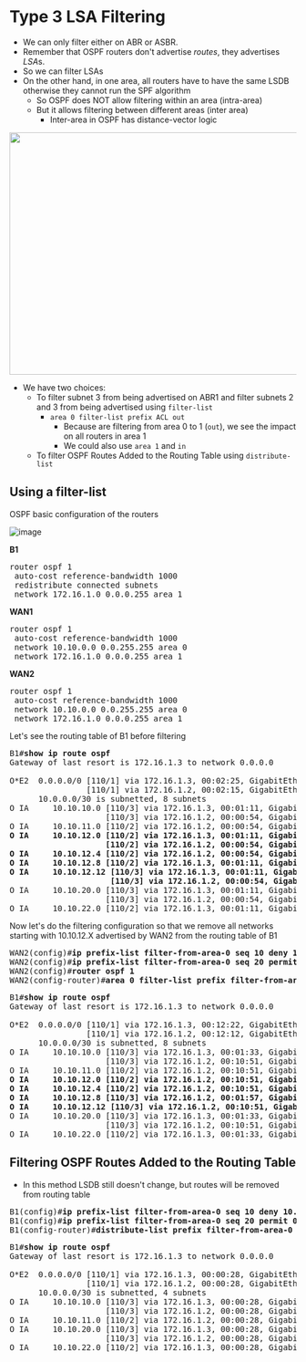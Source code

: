 # Type 3 LSA Filtering
* We can only filter either on ABR or ASBR.
* Remember that OSPF routers don't advertise *routes*, they advertises *LSA*s.
* So we can filter LSAs
* On the other hand, in one area, all routers have to have the same LSDB otherwise they cannot run the SPF algorithm
  * So OSPF does NOT allow filtering within an area (intra-area)
  * But it allows filtering between different areas (inter area)
    * Inter-area in OSPF has distance-vector logic

<img src="https://user-images.githubusercontent.com/31813625/33811789-24ddb0a0-dde5-11e7-8bb8-eb353052826c.png" width="506" height="425" />

* We have two choices:
  * To filter subnet 3 from being advertised on ABR1 and filter subnets 2 and 3 from being advertised
  using `filter-list`
    * `area 0 filter-list prefix ACL out`
      * Because are filtering from area 0 to 1 (`out`), we see the impact on all routers in area 1
      * We could also use `area 1` and `in`
  * To filter OSPF Routes Added to the Routing Table using `distribute-list`


## Using a filter-list

OSPF basic configuration of the routers

![image](https://user-images.githubusercontent.com/31813625/33861276-02b0fae8-deab-11e7-927b-14a142b63e01.png)


**B1**
<pre>
router ospf 1
 auto-cost reference-bandwidth 1000
 redistribute connected subnets
 network 172.16.1.0 0.0.0.255 area 1
</pre>
**WAN1**
<pre>
router ospf 1
 auto-cost reference-bandwidth 1000
 network 10.10.0.0 0.0.255.255 area 0
 network 172.16.1.0 0.0.0.255 area 1
</pre>
**WAN2**
<pre>
router ospf 1
 auto-cost reference-bandwidth 1000
 network 10.10.0.0 0.0.255.255 area 0
 network 172.16.1.0 0.0.0.255 area 1
</pre>
Let's see the routing table of B1 before filtering
<pre>
B1#<b>show ip route ospf</b>
Gateway of last resort is 172.16.1.3 to network 0.0.0.0

O*E2  0.0.0.0/0 [110/1] via 172.16.1.3, 00:02:25, GigabitEthernet0/0
                [110/1] via 172.16.1.2, 00:02:15, GigabitEthernet0/0
      10.0.0.0/30 is subnetted, 8 subnets
O IA     10.10.10.0 [110/3] via 172.16.1.3, 00:01:11, GigabitEthernet0/0
                    [110/3] via 172.16.1.2, 00:00:54, GigabitEthernet0/0
O IA     10.10.11.0 [110/2] via 172.16.1.2, 00:00:54, GigabitEthernet0/0
<b>O IA     10.10.12.0 [110/2] via 172.16.1.3, 00:01:11, GigabitEthernet0/0
                    [110/2] via 172.16.1.2, 00:00:54, GigabitEthernet0/0
O IA     10.10.12.4 [110/2] via 172.16.1.2, 00:00:54, GigabitEthernet0/0
O IA     10.10.12.8 [110/2] via 172.16.1.3, 00:01:11, GigabitEthernet0/0
O IA     10.10.12.12 [110/3] via 172.16.1.3, 00:01:11, GigabitEthernet0/0
                     [110/3] via 172.16.1.2, 00:00:54, GigabitEthernet0/0</b>
O IA     10.10.20.0 [110/3] via 172.16.1.3, 00:01:11, GigabitEthernet0/0
                    [110/3] via 172.16.1.2, 00:00:54, GigabitEthernet0/0
O IA     10.10.22.0 [110/2] via 172.16.1.3, 00:01:11, GigabitEthernet0/0
</pre>
Now let's do the filtering configuration so that we remove all networks starting with 10.10.12.X
advertised by WAN2 from the routing table of B1

<pre>
WAN2(config)#<b>ip prefix-list filter-from-area-0 seq 10 deny 10.10.12.0/24 ge 30 le 30</b>
WAN2(config)#<b>ip prefix-list filter-from-area-0 seq 20 permit 0.0.0.0/0 le 32</b>
WAN2(config)#<b>router ospf 1</b>
WAN2(config-router)#<b>area 0 filter-list prefix filter-from-area-0 out</b></pre>

<pre>
B1#<b>show ip route ospf</b>
Gateway of last resort is 172.16.1.3 to network 0.0.0.0

O*E2  0.0.0.0/0 [110/1] via 172.16.1.3, 00:12:22, GigabitEthernet0/0
                [110/1] via 172.16.1.2, 00:12:12, GigabitEthernet0/0
      10.0.0.0/30 is subnetted, 8 subnets
O IA     10.10.10.0 [110/3] via 172.16.1.3, 00:01:33, GigabitEthernet0/0
                    [110/3] via 172.16.1.2, 00:10:51, GigabitEthernet0/0
O IA     10.10.11.0 [110/2] via 172.16.1.2, 00:10:51, GigabitEthernet0/0
<b>O IA     10.10.12.0 [110/2] via 172.16.1.2, 00:10:51, GigabitEthernet0/0
O IA     10.10.12.4 [110/2] via 172.16.1.2, 00:10:51, GigabitEthernet0/0
O IA     10.10.12.8 [110/3] via 172.16.1.2, 00:01:57, GigabitEthernet0/0
O IA     10.10.12.12 [110/3] via 172.16.1.2, 00:10:51, GigabitEthernet0/0</b>
O IA     10.10.20.0 [110/3] via 172.16.1.3, 00:01:33, GigabitEthernet0/0
                    [110/3] via 172.16.1.2, 00:10:51, GigabitEthernet0/0
O IA     10.10.22.0 [110/2] via 172.16.1.3, 00:01:33, GigabitEthernet0/0
</pre>

## Filtering OSPF Routes Added to the Routing Table
* In this method LSDB still doesn't change, but routes will be removed from routing table
<pre>
B1(config)#<b>ip prefix-list filter-from-area-0 seq 10 deny 10.10.12.0/24 ge 30 le 30</b>
B1(config)#<b>ip prefix-list filter-from-area-0 seq 20 permit 0.0.0.0/0 le 32</b>
B1(config-router)#<b>distribute-list prefix filter-from-area-0 in</b></pre>

<pre>
B1#<b>show ip route ospf</b>
Gateway of last resort is 172.16.1.3 to network 0.0.0.0

O*E2  0.0.0.0/0 [110/1] via 172.16.1.3, 00:00:28, GigabitEthernet0/0
                [110/1] via 172.16.1.2, 00:00:28, GigabitEthernet0/0
      10.0.0.0/30 is subnetted, 4 subnets
O IA     10.10.10.0 [110/3] via 172.16.1.3, 00:00:28, GigabitEthernet0/0
                    [110/3] via 172.16.1.2, 00:00:28, GigabitEthernet0/0
O IA     10.10.11.0 [110/2] via 172.16.1.2, 00:00:28, GigabitEthernet0/0
O IA     10.10.20.0 [110/3] via 172.16.1.3, 00:00:28, GigabitEthernet0/0
                    [110/3] via 172.16.1.2, 00:00:28, GigabitEthernet0/0
O IA     10.10.22.0 [110/2] via 172.16.1.3, 00:00:28, GigabitEthernet0/0
</pre>